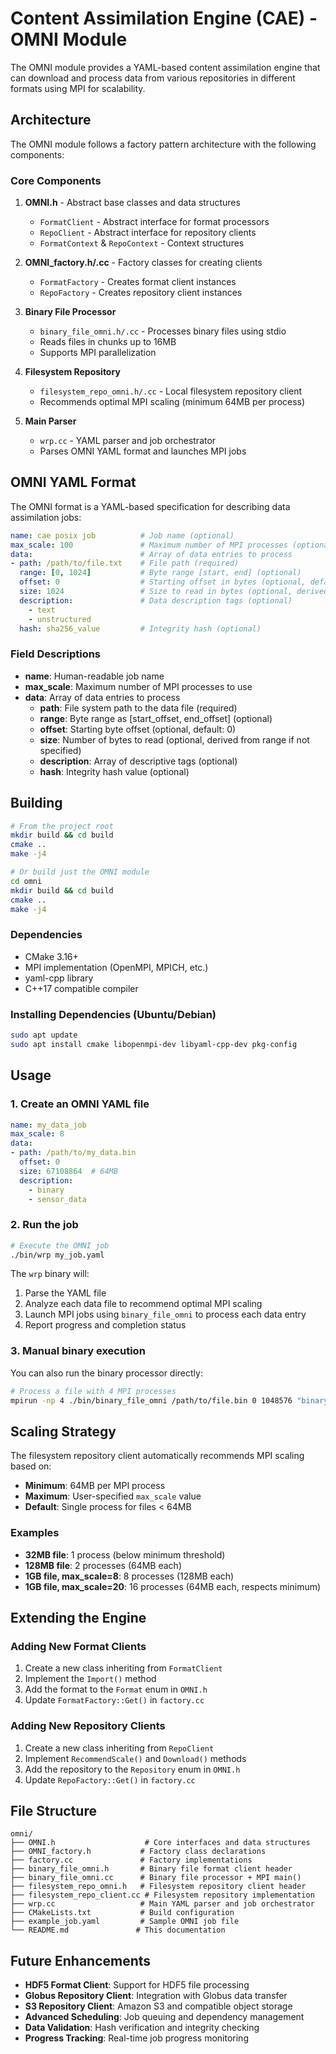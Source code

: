 # Content Assimilation Engine (CAE) - OMNI Module

The OMNI module provides a YAML-based content assimilation engine that can download and process data from various repositories in different formats using MPI for scalability.

## Architecture

The OMNI module follows a factory pattern architecture with the following components:

### Core Components

1. **OMNI.h** - Abstract base classes and data structures
   - `FormatClient` - Abstract interface for format processors
   - `RepoClient` - Abstract interface for repository clients
   - `FormatContext` & `RepoContext` - Context structures

2. **OMNI_factory.h/.cc** - Factory classes for creating clients
   - `FormatFactory` - Creates format client instances
   - `RepoFactory` - Creates repository client instances

3. **Binary File Processor**
   - `binary_file_omni.h/.cc` - Processes binary files using stdio
   - Reads files in chunks up to 16MB
   - Supports MPI parallelization

4. **Filesystem Repository**
   - `filesystem_repo_omni.h/.cc` - Local filesystem repository client
   - Recommends optimal MPI scaling (minimum 64MB per process)

5. **Main Parser**
   - `wrp.cc` - YAML parser and job orchestrator
   - Parses OMNI YAML format and launches MPI jobs

## OMNI YAML Format

The OMNI format is a YAML-based specification for describing data assimilation jobs:

```yaml
name: cae posix job          # Job name (optional)
max_scale: 100               # Maximum number of MPI processes (optional, default: 100)
data:                        # Array of data entries to process
- path: /path/to/file.txt    # File path (required)
  range: [0, 1024]           # Byte range [start, end] (optional)
  offset: 0                  # Starting offset in bytes (optional, default: 0)
  size: 1024                 # Size to read in bytes (optional, derived from range if not specified)
  description:               # Data description tags (optional)
    - text
    - unstructured
  hash: sha256_value         # Integrity hash (optional)
```

### Field Descriptions

- **name**: Human-readable job name
- **max_scale**: Maximum number of MPI processes to use
- **data**: Array of data entries to process
  - **path**: File system path to the data file (required)
  - **range**: Byte range as [start_offset, end_offset] (optional)
  - **offset**: Starting byte offset (optional, default: 0)
  - **size**: Number of bytes to read (optional, derived from range if not specified)
  - **description**: Array of descriptive tags (optional)
  - **hash**: Integrity hash value (optional)

## Building

```bash
# From the project root
mkdir build && cd build
cmake ..
make -j4

# Or build just the OMNI module
cd omni
mkdir build && cd build
cmake ..
make -j4
```

### Dependencies

- CMake 3.16+
- MPI implementation (OpenMPI, MPICH, etc.)
- yaml-cpp library
- C++17 compatible compiler

### Installing Dependencies (Ubuntu/Debian)

```bash
sudo apt update
sudo apt install cmake libopenmpi-dev libyaml-cpp-dev pkg-config
```

## Usage

### 1. Create an OMNI YAML file

```yaml
name: my_data_job
max_scale: 8
data:
- path: /path/to/my_data.bin
  offset: 0
  size: 67108864  # 64MB
  description:
    - binary
    - sensor_data
```

### 2. Run the job

```bash
# Execute the OMNI job
./bin/wrp my_job.yaml
```

The `wrp` binary will:
1. Parse the YAML file
2. Analyze each data file to recommend optimal MPI scaling
3. Launch MPI jobs using `binary_file_omni` to process each data entry
4. Report progress and completion status

### 3. Manual binary execution

You can also run the binary processor directly:

```bash
# Process a file with 4 MPI processes
mpirun -np 4 ./bin/binary_file_omni /path/to/file.bin 0 1048576 "binary,data" "hash_value"
```

## Scaling Strategy

The filesystem repository client automatically recommends MPI scaling based on:
- **Minimum**: 64MB per MPI process
- **Maximum**: User-specified `max_scale` value
- **Default**: Single process for files < 64MB

### Examples

- **32MB file**: 1 process (below minimum threshold)
- **128MB file**: 2 processes (64MB each)
- **1GB file, max_scale=8**: 8 processes (128MB each)
- **1GB file, max_scale=20**: 16 processes (64MB each, respects minimum)

## Extending the Engine

### Adding New Format Clients

1. Create a new class inheriting from `FormatClient`
2. Implement the `Import()` method
3. Add the format to the `Format` enum in `OMNI.h`
4. Update `FormatFactory::Get()` in `factory.cc`

### Adding New Repository Clients

1. Create a new class inheriting from `RepoClient`
2. Implement `RecommendScale()` and `Download()` methods
3. Add the repository to the `Repository` enum in `OMNI.h`
4. Update `RepoFactory::Get()` in `factory.cc`

## File Structure

```
omni/
├── OMNI.h                    # Core interfaces and data structures
├── OMNI_factory.h           # Factory class declarations
├── factory.cc               # Factory implementations
├── binary_file_omni.h       # Binary file format client header
├── binary_file_omni.cc      # Binary file processor + MPI main()
├── filesystem_repo_omni.h   # Filesystem repository client header
├── filesystem_repo_client.cc # Filesystem repository implementation
├── wrp.cc                   # Main YAML parser and job orchestrator
├── CMakeLists.txt           # Build configuration
├── example_job.yaml         # Sample OMNI job file
└── README.md               # This documentation
```

## Future Enhancements

- **HDF5 Format Client**: Support for HDF5 file processing
- **Globus Repository Client**: Integration with Globus data transfer
- **S3 Repository Client**: Amazon S3 and compatible object storage
- **Advanced Scheduling**: Job queuing and dependency management
- **Data Validation**: Hash verification and integrity checking
- **Progress Tracking**: Real-time job progress monitoring 